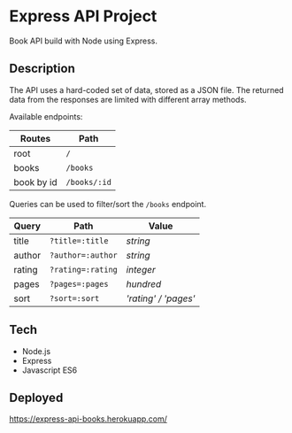# Express API Project

Book API build with Node using Express.

## Description

The API uses a hard-coded set of data, stored as a JSON file. The returned data from the responses are limited with different array methods.

Available endpoints:

Routes | Path
--- | ---
root | `/`
books | `/books`
book by id | `/books/:id`

Queries can be used to filter/sort the `/books` endpoint.

Query | Path | Value
--- | --- | ---
title | `?title=:title` | *string*
author | `?author=:author` | *string*
rating | `?rating=:rating` | *integer*
pages | `?pages=:pages` | *hundred*
sort | `?sort=:sort` | *'rating' / 'pages'*


## Tech
- Node.js
- Express
- Javascript ES6

## Deployed
https://express-api-books.herokuapp.com/
